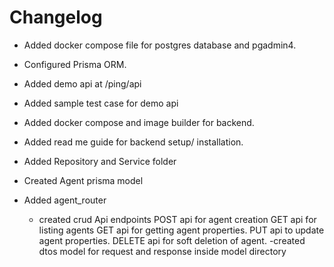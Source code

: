 # Changelog

 - Added docker compose file for postgres database and pgadmin4.
 - Configured Prisma ORM.
 - Added demo api at /ping/api
 - Added sample test case for demo api
 - Added docker compose and image builder for backend.
 - Added read me guide for backend setup/ installation.


 - Added Repository and Service folder 
 - Created Agent prisma model
 - Added agent_router 
   - created crud Api endpoints 
     POST api for agent creation
     GET api for listing agents
     GET api for getting agent properties.
     PUT api to update agent properties.
     DELETE api for soft deletion of agent.
 -created dtos model for request and response inside model directory

